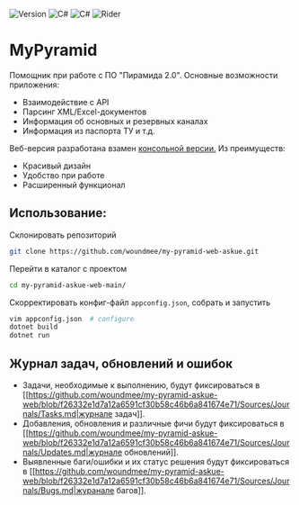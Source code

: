 ﻿![Version](https://img.shields.io/badge/MyPyramid-v1.30.12-6d4aff?style=for-the-badge&logo=csharp&logoColor=white)
![C#](https://img.shields.io/badge/.NET8-6d4aff?style=for-the-badge&logo=csharp&logoColor=white)
![C#](https://img.shields.io/badge/C%23-6d4aff?style=for-the-badge&logo=csharp&logoColor=white)
![Rider](https://img.shields.io/badge/Rider-000000.svg?style=for-the-badge&logo=Rider&logoColor=white&color=black&labelColor=crimson)


# MyPyramid
Помощник при работе с ПО "Пирамида 2.0".  Основные возможности приложения:
- Взаимодействие с API
- Парсинг XML/Excel-документов
- Информация об основных и резервных каналах
- Информация из паспорта ТУ и т.д.

Веб-версия разработана взамен [консольной версии.](https://github.com/woundmee/my-pyramid-askue) Из преимуществ:
- Красивый дизайн
- Удобство при работе
- Расширенный функционал

## Использование:

Склонировать репозиторий
```bash
git clone https://github.com/woundmee/my-pyramid-web-askue.git
```
Перейти в каталог с проектом
```bash
cd my-pyramid-askue-web-main/ 
```

Скорректировать конфиг-файл `appconfig.json`, собрать и запустить
```bash
vim appconfig.json  # configure
dotnet build
dotnet run
```

## Журнал задач, обновлений и ошибок

- Задачи, необходимые к выполнению, будут фиксироваться в [[https://github.com/woundmee/my-pyramid-askue-web/blob/f26332e1d7a12a6591cf30b58c46b6a841674e71/Sources/Journals/Tasks.md|журнале задач]].
- Добавления, обновления и различные фичи будут фиксироваться в [[https://github.com/woundmee/my-pyramid-askue-web/blob/f26332e1d7a12a6591cf30b58c46b6a841674e71/Sources/Journals/Updates.md|журнале обновлений]].
- Выявленные баги/ошибки и их статус решения будут фиксироваться в [[https://github.com/woundmee/my-pyramid-askue-web/blob/f26332e1d7a12a6591cf30b58c46b6a841674e71/Sources/Journals/Bugs.md|журанале багов]].
